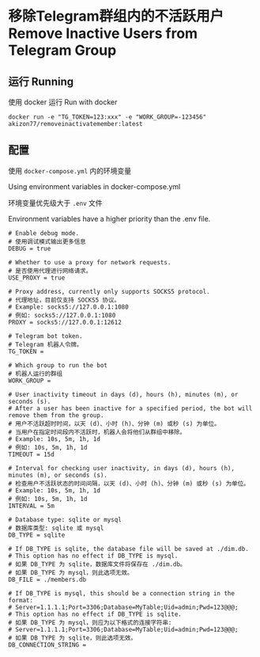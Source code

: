 # 移除Telegram群组内的不活跃用户 Remove Inactive Users from Telegram Group

## 运行 Running

使用 docker 运行 Run with docker


```shell
docker run -e "TG_TOKEN=123:xxx" -e "WORK_GROUP=-123456" akizon77/removeinactivatemember:latest
```



## 配置

使用 `docker-compose.yml` 内的环境变量

Using environment variables in docker-compose.yml

环境变量优先级大于 `.env` 文件

Environment variables have a higher priority than the .env file.

```properties
# Enable debug mode.
# 使用调试模式输出更多信息
DEBUG = true

# Whether to use a proxy for network requests.
# 是否使用代理进行网络请求。
USE_PROXY = true

# Proxy address, currently only supports SOCKS5 protocol.
# 代理地址，目前仅支持 SOCKS5 协议。
# Example: socks5://127.0.0.1:1080
# 例如: socks5://127.0.0.1:1080
PROXY = socks5://127.0.0.1:12612

# Telegram bot token.
# Telegram 机器人令牌。
TG_TOKEN = 

# Which group to run the bot
# 机器人运行的群组
WORK_GROUP = 

# User inactivity timeout in days (d), hours (h), minutes (m), or seconds (s). 
# After a user has been inactive for a specified period, the bot will remove them from the group. 
# 用户不活跃超时时间，以天 (d)、小时 (h)、分钟 (m) 或秒 (s) 为单位。
# 当用户在指定时间段内不活跃时，机器人会将他们从群组中移除。
# Example: 10s, 5m, 1h, 1d
# 例如: 10s, 5m, 1h, 1d
TIMEOUT = 15d

# Interval for checking user inactivity, in days (d), hours (h), minutes (m), or seconds (s).
# 检查用户不活跃状态的时间间隔，以天 (d)、小时 (h)、分钟 (m) 或秒 (s) 为单位。
# Example: 10s, 5m, 1h, 1d
# 例如: 10s, 5m, 1h, 1d
INTERVAL = 5m

# Database type: sqlite or mysql
# 数据库类型: sqlite 或 mysql
DB_TYPE = sqlite

# If DB_TYPE is sqlite, the database file will be saved at ./dim.db. 
# This option has no effect if DB_TYPE is mysql.
# 如果 DB_TYPE 为 sqlite，数据库文件将保存在 ./dim.db。
# 如果 DB_TYPE 为 mysql，则此选项无效。
DB_FILE = ./members.db

# If DB_TYPE is mysql, this should be a connection string in the format:
# Server=1.1.1.1;Port=3306;Database=MyTable;Uid=admin;Pwd=123@@@;
# This option has no effect if DB_TYPE is sqlite.
# 如果 DB_TYPE 为 mysql，则应为以下格式的连接字符串:
# Server=1.1.1.1;Port=3306;Database=MyTable;Uid=admin;Pwd=123@@@;
# 如果 DB_TYPE 为 sqlite，则此选项无效。
DB_CONNECTION_STRING =
```
